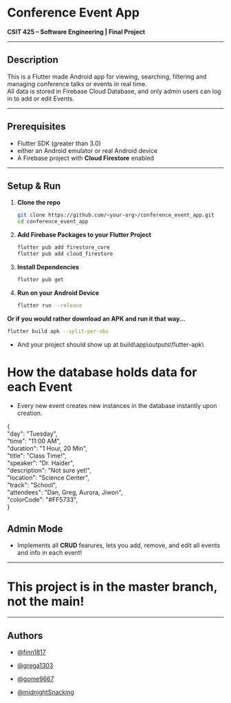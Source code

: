 # **Conference Event App**

**CSIT 425 – Software Engineering | Final Project**

---

## Description

This is a Flutter made Android app for viewing, searching, filtering and managing conference talks or events in real time.  
All data is stored in Firebase Cloud Database, and only admin users can log in to add or edit Events.

---

## Prerequisites

- Flutter SDK (greater than 3.0)  
- either an Android emulator or real Android device
- A Firebase project with **Cloud Firestore** enabled

---

## Setup & Run

1. **Clone the repo**  
   ```bash
   git clone https://github.com/<your-org>/conference_event_app.git
   cd conference_event_app

2. **Add Firebase Packages to your Flutter Project**
   ```bash
   flutter pub add firestore_core
   flutter pub add cloud_firestore

3. **Install Dependencies**
    ```bash
    flutter pub get

4. **Run on your Android Device**
   ```bash
   flutter run --release

**Or if you would rather download an APK and run it that way...**
   ```bash
   flutter build apk --split-per-abi
   ```
- And your project should show up at build\app\outputs\flutter-apk\
 
# How the database holds data for each Event
- Every new event creates new instances in the database instantly upon creation.

{\
  "day":                   "Tuesday",\
  "time":                  "11:00 AM",\
  "duration":              "1 Hour, 20 Min",\
  "title":                 "Class Time!",\
  "speaker":               "Dr. Haider",\
  "description":           "Not sure yet!",\
  "location":              "Science Center",\
  "track":                 "School",\
  "attendees":             "Dan, Greg, Aurora, Jiwon",\
  "colorCode":             "#FF5733",\
}


## Admin Mode
- Implements all **CRUD** fearures, lets you add, remove, and edit all events and info in each event!

---
# This project is in the master branch, not the main!
---

## Authors

- [@finn1817](https://www.github.com/finn1817)

- [@grega1303](https://www.github.com/grega1303)

- [@gome9667](https://www.github.com/gome9667)

- [@midnightSnacking](https://www.github.com/midnightSnacking)
